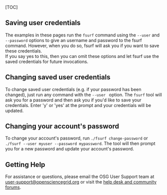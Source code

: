 [title]: - "Saving or changing user account information"
[TOC]
 
 
## Saving user credentials
The examples in these pages run the `fsurf` command using the `--user` and `--password` options to give an username 
and password to the fsurf command.  However, when you do so, fsurf will ask you if you want to save these credentials.  
If you say yes to this, then you can omit these options and let fsurf use the saved credentials for future invocations.


## Changing saved user credentials
To change saved user credentials (e.g. if your password has been changed),  just run any command with the `--user ` option. 
The `fsurf` tool will ask you for a password and then ask you if you'd like to save your credentials.  Enter 'y' or 'yes' at 
the prompt and your credentials will be updated.

## Changing your account's password 
To change your account's password, run `./fsurf change-password` or `./fsurf --user myuser --password mypassword`.  The tool
will then prompt you for a new password and update your account's password.


## Getting Help 
For assistance or questions, please email the OSG User Support team  at [user-support@opensciencegrid.org](mailto:user-support@opensciencegrid.org) or visit the [help desk and community forums](http://support.opensciencegrid.org).



